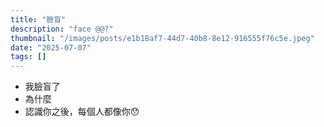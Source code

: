 ```yaml
---
title: "臉盲"
description: "face @@?"
thumbnail: "/images/posts/e1b18af7-44d7-40b8-8e12-916555f76c5e.jpeg"
date: "2025-07-07"
tags: []
---
```

- 我臉盲了
- 為什麼
- 認識你之後，每個人都像你😯
